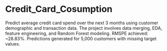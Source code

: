 # Credit_Card_Cosumption
Predict average credit card spend over the next 3 months using customer demographic and transaction data. The project involves data merging, EDA, feature engineering, and Random Forest modeling. RMSPE achieved: ~28.83%. Predictions generated for 5,000 customers with missing target values.
